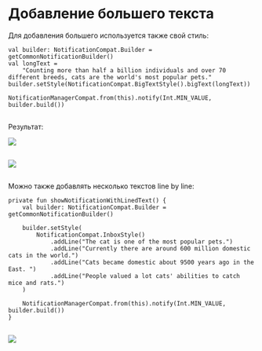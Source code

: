 # Добавление большего текста

Для добавления большего используется также свой стиль:

```
val builder: NotificationCompat.Builder = getCommonNotificationBuilder()
val longText =
    "Counting more than half a billion individuals and over 70 different breeds, cats are the world's most popular pets."
builder.setStyle(NotificationCompat.BigTextStyle().bigText(longText))

NotificationManagerCompat.from(this).notify(Int.MIN_VALUE, builder.build())
```

![](data:image/gif;base64,R0lGODlhAQABAPABAP///wAAACH5BAEKAAAALAAAAAABAAEAAAICRAEAOw==)![](data:image/gif;base64,R0lGODlhAQABAPABAP///wAAACH5BAEKAAAALAAAAAABAAEAAAICRAEAOw== "Click and drag to move")

Результат:

![](https://ucarecdn.com/ccfc1371-9b83-4dbc-bd4a-0b2333e8a117/)

![](data:image/gif;base64,R0lGODlhAQABAPABAP///wAAACH5BAEKAAAALAAAAAABAAEAAAICRAEAOw== "Click and drag to move")

![](https://ucarecdn.com/90524705-05f7-4551-bf9a-511d72b44120/)

![](data:image/gif;base64,R0lGODlhAQABAPABAP///wAAACH5BAEKAAAALAAAAAABAAEAAAICRAEAOw== "Click and drag to move")

Можно также добавлять несколько текстов line by line:

```
private fun showNotificationWithLinedText() {
    val builder: NotificationCompat.Builder = getCommonNotificationBuilder()

    builder.setStyle(
        NotificationCompat.InboxStyle()
            .addLine("The cat is one of the most popular pets.")
            .addLine("Currently there are around 600 million domestic cats in the world.")
            .addLine("Cats became domestic about 9500 years ago in the East. ")
            .addLine("People valued a lot cats' abilities to catch mice and rats.")
    )

    NotificationManagerCompat.from(this).notify(Int.MIN_VALUE, builder.build())
}
```

![](data:image/gif;base64,R0lGODlhAQABAPABAP///wAAACH5BAEKAAAALAAAAAABAAEAAAICRAEAOw==)![](data:image/gif;base64,R0lGODlhAQABAPABAP///wAAACH5BAEKAAAALAAAAAABAAEAAAICRAEAOw== "Click and drag to move")

![](https://ucarecdn.com/60579510-20a2-4bbe-a899-eaa4a0ff2f14/)

![](data:image/gif;base64,R0lGODlhAQABAPABAP///wAAACH5BAEKAAAALAAAAAABAAEAAAICRAEAOw== "Click and drag to move")

